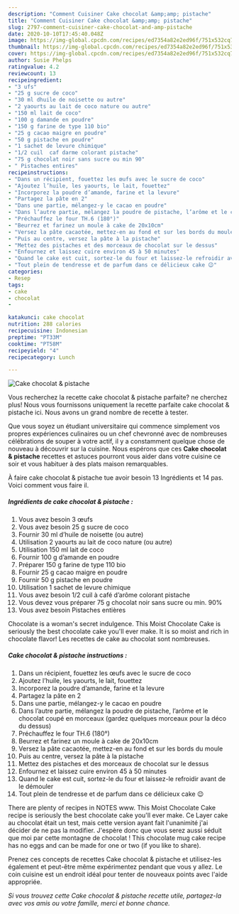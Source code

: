 ```yaml
---
description: "Comment Cuisiner Cake chocolat &amp;amp; pistache"
title: "Comment Cuisiner Cake chocolat &amp;amp; pistache"
slug: 2797-comment-cuisiner-cake-chocolat-and-amp-pistache
date: 2020-10-10T17:45:40.048Z
image: https://img-global.cpcdn.com/recipes/ed7354a82e2ed96f/751x532cq70/cake-chocolat-pistache-photo-principale-de-la-recette.jpg
thumbnail: https://img-global.cpcdn.com/recipes/ed7354a82e2ed96f/751x532cq70/cake-chocolat-pistache-photo-principale-de-la-recette.jpg
cover: https://img-global.cpcdn.com/recipes/ed7354a82e2ed96f/751x532cq70/cake-chocolat-pistache-photo-principale-de-la-recette.jpg
author: Susie Phelps
ratingvalue: 4.2
reviewcount: 13
recipeingredient:
- "3 ufs"
- "25 g sucre de coco"
- "30 ml dhuile de noisette ou autre"
- "2 yaourts au lait de coco nature ou autre"
- "150 ml lait de coco"
- "100 g damande en poudre"
- "150 g farine de type 110 bio"
- "25 g cacao maigre en poudre"
- "50 g pistache en poudre"
- "1 sachet de levure chimique"
- "1/2 cuil  caf darme colorant pistache"
- "75 g chocolat noir sans sucre ou min 90"
- " Pistaches entires"
recipeinstructions:
- "Dans un récipient, fouettez les œufs avec le sucre de coco"
- "Ajoutez l’huile, les yaourts, le lait, fouettez"
- "Incorporez la poudre d’amande, farine et la levure"
- "Partagez la pâte en 2"
- "Dans une partie, mélangez-y le cacao en poudre"
- "Dans l’autre partie, mélangez la poudre de pistache, l’arôme et le chocolat coupé en morceaux (gardez quelques morceaux pour la déco du dessus)"
- "Préchauffez le four TH.6 (180°)"
- "Beurrez et farinez un moule à cake de 20x10cm"
- "Versez la pâte cacaotée, mettez-en au fond et sur les bords du moule"
- "Puis au centre, versez la pâte à la pistache"
- "Mettez des pistaches et des morceaux de chocolat sur le dessus"
- "Enfournez et laissez cuire environ 45 à 50 minutes"
- "Quand le cake est cuit, sortez-le du four et laissez-le refroidir avant de le démouler"
- "Tout plein de tendresse et de parfum dans ce délicieux cake 😉"
categories:
- Resep
tags:
- cake
- chocolat
- 

katakunci: cake chocolat  
nutrition: 288 calories
recipecuisine: Indonesian
preptime: "PT33M"
cooktime: "PT58M"
recipeyield: "4"
recipecategory: Lunch

---
```



![Cake chocolat &amp; pistache](https://img-global.cpcdn.com/recipes/ed7354a82e2ed96f/751x532cq70/cake-chocolat-pistache-photo-principale-de-la-recette.jpg)

Vous recherchez la recette cake chocolat &amp; pistache parfaite? ne cherchez plus! Nous vous fournissons uniquement la recette parfaite cake chocolat &amp; pistache ici. Nous avons un grand nombre de recette à tester.

Que vous soyez un étudiant universitaire qui commence simplement vos propres expériences culinaires ou un chef chevronné avec de nombreuses célébrations de souper à votre actif, il y a constamment quelque chose de nouveau à découvrir sur la cuisine. Nous espérons que ces <strong> Cake chocolat &amp; pistache </strong> recettes et astuces pourront vous aider dans votre cuisine ce soir et vous habituer à des plats maison remarquables.

<!--inarticleads1-->

À faire cake chocolat &amp; pistache tue avoir besoin 13 Ingrédients et 14 pas. Voici comment vous faire il.

##### Ingrédients de cake chocolat &amp; pistache :

1. Vous avez besoin 3 œufs
1. Vous avez besoin 25 g sucre de coco
1. Fournir 30 ml d’huile de noisette (ou autre)
1. Utilisation 2 yaourts au lait de coco nature (ou autre)
1. Utilisation 150 ml lait de coco
1. Fournir 100 g d’amande en poudre
1. Préparer 150 g farine de type 110 bio
1. Fournir 25 g cacao maigre en poudre
1. Fournir 50 g pistache en poudre
1. Utilisation 1 sachet de levure chimique
1. Vous avez besoin 1/2 cuil à café d’arôme colorant pistache
1. Vous devez vous préparer 75 g chocolat noir sans sucre ou min. 90%
1. Vous avez besoin  Pistaches entières


Chocolate is a woman&#39;s secret indulgence. This Moist Chocolate Cake is seriously the best chocolate cake you&#39;ll ever make. It is so moist and rich in chocolate flavor! Les recettes de cake au chocolat sont nombreuses. 

<!--inarticleads2-->

##### Cake chocolat &amp; pistache instructions :

1. Dans un récipient, fouettez les œufs avec le sucre de coco
1. Ajoutez l’huile, les yaourts, le lait, fouettez
1. Incorporez la poudre d’amande, farine et la levure
1. Partagez la pâte en 2
1. Dans une partie, mélangez-y le cacao en poudre
1. Dans l’autre partie, mélangez la poudre de pistache, l’arôme et le chocolat coupé en morceaux (gardez quelques morceaux pour la déco du dessus)
1. Préchauffez le four TH.6 (180°)
1. Beurrez et farinez un moule à cake de 20x10cm
1. Versez la pâte cacaotée, mettez-en au fond et sur les bords du moule
1. Puis au centre, versez la pâte à la pistache
1. Mettez des pistaches et des morceaux de chocolat sur le dessus
1. Enfournez et laissez cuire environ 45 à 50 minutes
1. Quand le cake est cuit, sortez-le du four et laissez-le refroidir avant de le démouler
1. Tout plein de tendresse et de parfum dans ce délicieux cake 😉


There are plenty of recipes in NOTES www. This Moist Chocolate Cake recipe is seriously the best chocolate cake you&#39;ll ever make. Ce Layer cake au chocolat était un test, mais cette version ayant fait l&#39;unanimité j&#39;ai décider de ne pas la modifier. J&#39;espère donc que vous serez aussi séduit que moi par cette montagne de chocolat ! This chocolate mug cake recipe has no eggs and can be made for one or two (if you like to share). 

<!--inarticleads1-->

<p>
Prenez ces concepts de recettes Cake chocolat &amp; pistache et utilisez-les également et peut-être même expérimentez pendant que vous y allez. Le coin cuisine est un endroit idéal pour tenter de nouveaux points avec l'aide appropriée.
</p>

<p>
<i>Si vous trouvez cette Cake chocolat &amp; pistache recette utile, partagez-la avec vos amis ou votre famille, merci et bonne chance.</i>
</p>
